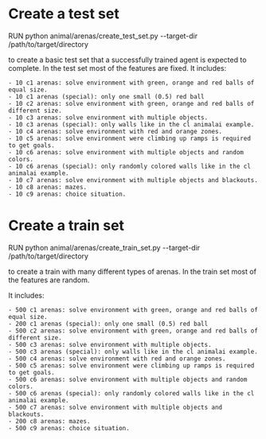 # Create a test set

RUN python animal/arenas/create_test_set.py --target-dir /path/to/target/directory

to create a basic test set that a successfully trained agent is expected to complete.
In the test set most of the features are fixed.
It includes:

    - 10 c1 arenas: solve environment with green, orange and red balls of equal size.
    - 10 c1 arenas (special): only one small (0.5) red ball
    - 10 c2 arenas: solve environment with green, orange and red balls of different size.
    - 10 c3 arenas: solve environment with multiple objects.
    - 10 c3 arenas (special): only walls like in the cl animalai example.
    - 10 c4 arenas: solve environment with red and orange zones.
    - 10 c5 arenas: solve environment were climbing up ramps is required to get goals.
    - 10 c6 arenas: solve environment with multiple objects and random colors.
    - 10 c6 arenas (special): only randomly colored walls like in the cl animalai example.
    - 10 c7 arenas: solve environment with multiple objects and blackouts.
    - 10 c8 arenas: mazes.
    - 10 c9 arenas: choice situation.

# Create a train set

RUN python animal/arenas/create_train_set.py --target-dir /path/to/target/directory

to create a train with many different types of arenas. In the train set most of the features are random.

It includes:

    - 500 c1 arenas: solve environment with green, orange and red balls of equal size.
    - 200 c1 arenas (special): only one small (0.5) red ball
    - 500 c2 arenas: solve environment with green, orange and red balls of different size.
    - 500 c3 arenas: solve environment with multiple objects.
    - 500 c3 arenas (special): only walls like in the cl animalai example.
    - 500 c4 arenas: solve environment with red and orange zones.
    - 500 c5 arenas: solve environment were climbing up ramps is required to get goals.
    - 500 c6 arenas: solve environment with multiple objects and random colors.
    - 500 c6 arenas (special): only randomly colored walls like in the cl animalai example.
    - 500 c7 arenas: solve environment with multiple objects and blackouts.
    - 200 c8 arenas: mazes.
    - 500 c9 arenas: choice situation.
